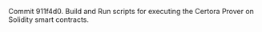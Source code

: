 Commit 911f4d0.                    Build and Run scripts for executing the Certora Prover on Solidity smart contracts.